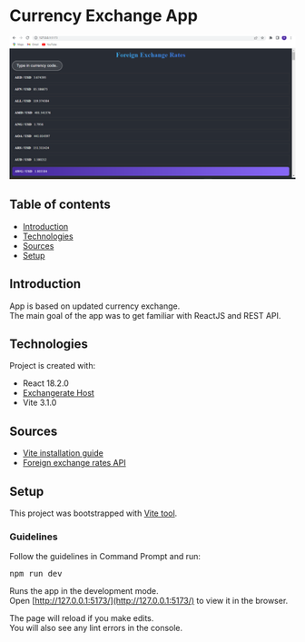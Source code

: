  # Currency Exchange App

  ![s2](./public/Screenshot%20(186).png)

## Table of contents

- [Introduction](#introduction)
- [Technologies](#technologies)
- [Sources](#sources)
- [Setup](#setup)

## Introduction

App is based on updated currency exchange. <br />
The main goal of the app was to get familiar with ReactJS and REST API.

## Technologies

Project is created with:

- React 18.2.0
- <a href="https://exchangerate.host/#/">Exchangerate Host </a>
- Vite 3.1.0

## Sources

- [Vite installation guide](https://www.npmjs.com/package/vite)
- [Foreign exchange rates API](https://exchangerate.host/#/)


## Setup

This project was bootstrapped with [Vite tool](https://vitejs.dev/).

### Guidelines

Follow the guidelines in Command Prompt and run:

<pre>npm run dev</pre>

Runs the app in the development mode.<br />
Open [http://127.0.0.1:5173/](http://127.0.0.1:5173/) to view it in the browser.

The page will reload if you make edits.<br />
You will also see any lint errors in the console.


 
